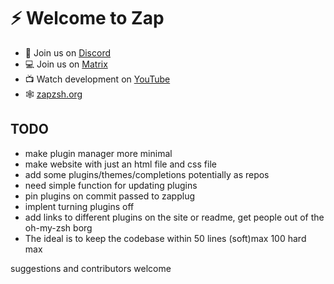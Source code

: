 # ⚡ Welcome to Zap

- 🔌 Join us on [Discord](https://discord.gg/Xb9B4Ny)
- 💻 Join us on [Matrix](https://matrix.to/#/#the-machine:matrix.org)
- 📺 Watch development on [YouTube](https://www.youtube.com/channel/UCS97tchJDq17Qms3cux8wcA)
- 🕸️ [zapzsh.org](https://www.zapzsh.org/)

## TODO
- make plugin manager more minimal
- make website with just an html file and css file
- add some plugins/themes/completions potentially as repos
- need simple function for updating plugins
- pin plugins on commit passed to zapplug
- implent turning plugins off
- add links to different plugins on the site or readme, get people out of the oh-my-zsh borg
- The ideal is to keep the codebase within 50 lines (soft)max 100 hard max

suggestions and contributors welcome
